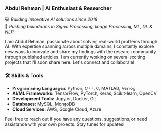 
### Abdul Rehman | AI Enthusiast & Researcher

💻 *Building innovative AI solutions since 2018*  
🚀 *Pushing boundaries in Signal Processing, Image Processing, ML, DL & NLP*



I am Abdul Rehman, passionate about solving real-world problems through AI. With expertise spanning across multiple domains, I constantly explore new ways to innovate and share my findings with the research community through published articles. I am currently working on several exciting projects that I'll soon share here. Let's connect and collaborate!

### 🛠️ Skills & Tools

- **Programming Languages:** Python, C++, C, MATLAB, Verilog
- **AI/ML Frameworks:** TensorFlow, PyTorch, Keras, Scikit-learn, OpenCV
- **Development Tools:** Jupyter, Docker, Git
- **Databases:** MySQL, MongoDB
- **Cloud Services:** AWS, Google Cloud, Azure

Feel free to reach out if you have any questions, suggestions, or need assistance with your own projects. Stay tuned for updates!


